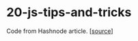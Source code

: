 # 20-js-tips-and-tricks

Code from Hashnode article. [[source](https://thecodingcompany.hashnode.dev/20-useful-javascript-tips-andtricks-for-writing-short-and-clean-code)]
